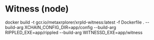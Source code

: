 # Witness (node)

docker build -t gcr.io/metaxrplorer/xrpld-witness:latest -f Dockerfile . --build-arg XCHAIN_CONFIG_DIR=app/config --build-arg RIPPLED_EXE=app/rippled --build-arg WITNESSD_EXE=app/witness